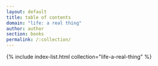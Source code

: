 ```yaml
---
layout: default
title: table of contents
domain: "life: a real thing"
author: author
section: books
permalink: /:collection/
---
```


{% include index-list.html collection="life-a-real-thing" %}
